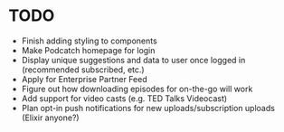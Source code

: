 # TODO

* Finish adding styling to components
* Make Podcatch homepage for login
* Display unique suggestions and data to user once logged in (recommended subscribed, etc.)
* Apply for Enterprise Partner Feed
* Figure out how downloading episodes for on-the-go will work
* Add support for video casts (e.g. TED Talks Videocast)
* Plan opt-in push notifications for new uploads/subscription uploads (Elixir anyone?)